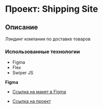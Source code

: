 # Проект: Shipping Site

## Описание
Лэндинг компании по доставке товаров

### Использованные технологии

* Figma
* Flex
* Swiper JS

**Figma**

* [Ссылка на макет в Figma](https://www.figma.com/file/UFoGNAfwyXY6Nf7JVtI6EO/%D0%9B%D0%B5%D0%BD%D0%B4%D0%B8%D0%BD%D0%B3-(Copy)-(Copy)?node-id=55%3A134)

* [Ссылка на проект](https://github.com/Capsonchik/Shipping-site)

